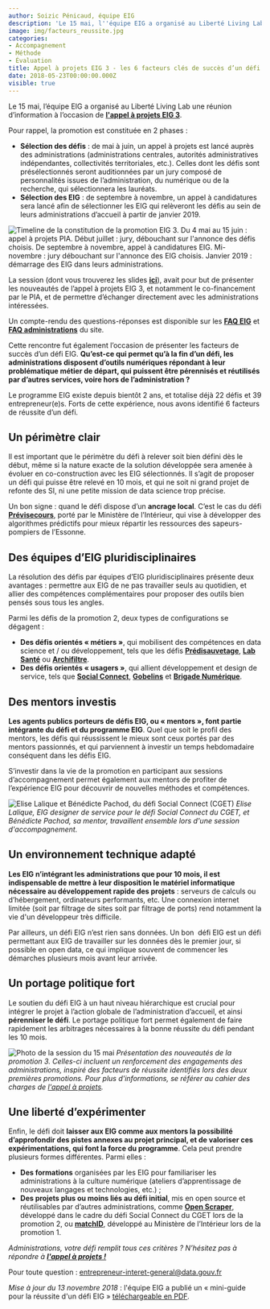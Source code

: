 ```yaml
---
author: Soizic Pénicaud, équipe EIG
description: 'Le 15 mai, l''équipe EIG a organisé au Liberté Living Lab une réunion d''information à l''occasion de l''appel à projets EIG 3. L''occasion d''aborder un sujet crucial : les facteurs de succès d''un défi EIG. Qu’est-ce qui permet qu’à la fin d’un défi, les administrations disposent d’outils numériques répondant à leur problématique métier de départ, qui puissent être pérennisés et réutilisés par d’autres services, voire hors de l’administration ?'
image: img/facteurs_reussite.jpg
categories:
- Accompagnement
- Méthode
- Évaluation
title: Appel à projets EIG 3 - les 6 facteurs clés de succès d’un défi EIG
date: 2018-05-23T00:00:00.000Z
visible: true
---
```


Le 15 mai, l’équipe EIG a organisé au Liberté Living Lab une réunion d’information à l’occasion de [**l'appel à projets EIG 3**](/programme).

Pour rappel, la promotion est constituée en 2 phases :
* **Sélection des défis** : de mai à juin, un appel à projets est lancé auprès des administrations (administrations centrales, autorités administratives indépendantes, collectivités territoriales, etc.). Celles dont les défis sont présélectionnés seront auditionnées par un jury composé de personnalités issues de l’administration, du numérique ou de la recherche, qui sélectionnera les lauréats.
* **Sélection des EIG** : de septembre à novembre, un appel à candidatures sera lancé afin de sélectionner les EIG qui relèveront les défis au sein de leurs administrations d’accueil à partir de janvier 2019.

![Timeline de la constitution de la promotion EIG 3. Du 4 mai au 15 juin : appel à projets PIA. Début juillet : jury, débouchant sur l'annonce des défis choisis. De septembre à novembre, appel à candidatures EIG. Mi-novembre : jury débouchant sur l'annonce des EIG choisis. Janvier 2019 : démarrage des EIG dans leurs administrations.](/img/timeline_eig3.png)

La session (dont vous trouverez les slides [**ici**](https://speakerdeck.com/eigforever/appel-a-projets-eig-3-session-dinformation)), avait pour but de présenter les nouveautés de l’appel à projets EIG 3, et notamment le co-financement par le PIA, et de permettre d’échanger directement avec les administrations intéressées.

Un compte-rendu des questions-réponses est disponible sur les [**FAQ
EIG**](/participer/candidats/faq) et [**FAQ
administrations**](/participer/administrations/faq) du site.

Cette rencontre fut également l’occasion de présenter les facteurs de succès d’un défi EIG. **Qu’est-ce qui permet qu’à la fin d’un défi, les administrations disposent d’outils numériques répondant à leur problématique métier de départ, qui puissent être pérennisés et réutilisés par d’autres services, voire hors de l’administration ?**

Le programme EIG existe depuis bientôt 2 ans, et totalise déjà 22 défis et 39 entrepreneur(e)s. Forts de cette expérience, nous avons identifié 6 facteurs de réussite d’un défi.

## Un périmètre clair

Il est important que le périmètre du défi à relever soit bien défini dès le début, même si la nature exacte de la solution développée sera amenée à évoluer en co-construction avec les EIG sélectionnés. Il s’agit de proposer un défi qui puisse être relevé en 10 mois, et qui ne soit ni grand projet de refonte des SI, ni une petite mission de data science trop précise.

Un bon signe : quand le défi dispose d’un **ancrage local**. C’est le cas du défi [**Prévisecours**](/defis/previsecours/), porté par le Ministère de l’Intérieur, qui vise à développer des algorithmes prédictifs pour mieux répartir les ressources des sapeurs-pompiers de l’Essonne.

## Des équipes d’EIG pluridisciplinaires

La résolution des défis par équipes d’EIG pluridisciplinaires présente deux avantages : permettre aux EIG de ne pas travailler seuls au quotidien, et allier des compétences complémentaires pour proposer des outils bien pensés sous tous les angles. 

Parmi les défis de la promotion 2, deux types de configurations se dégagent :
* **Des défis orientés « métiers »**, qui mobilisent des compétences en data science et / ou développement, tels que les défis [**Prédisauvetage**](/defis/predisauvetage/), [**Lab Santé**](//defis/lab-sante/) ou [**Archifiltre**](/defis/archifiltre/).
* **Des défis orientés « usagers »**, qui allient développement et design de service, tels que [**Social Connect**](/defis/social-connect/), [**Gobelins**](/defis/gobelins/) et [**Brigade Numérique**](/defis/brigade-numerique/).

## Des mentors investis

**Les agents publics porteurs de défis EIG, ou « mentors », font partie intégrante du défi et du programme EIG**. Quel que soit le profil des mentors, les défis qui réussissent le mieux sont ceux portés par des mentors passionnés, et qui parviennent à investir un temps hebdomadaire conséquent dans les défis EIG.

S’investir dans la vie de la promotion en participant aux sessions d’accompagnement permet également aux mentors de profiter de l’expérience EIG pour découvrir de nouvelles méthodes et compétences.

![Elise Lalique et Bénédicte Pachod, du défi Social Connect (CGET)](/img/reussite_2.png)
_Elise Lalique, EIG designer de service pour le défi Social Connect du CGET, et Bénédicte Pachod, sa mentor, travaillent ensemble lors d'une session d'accompagnement._

## Un environnement technique adapté

**Les EIG n’intégrant les administrations que pour 10 mois, il est indispensable de mettre à leur disposition le matériel informatique nécessaire au développement rapide des projets** : serveurs de calculs ou d’hébergement, ordinateurs performants, etc. Une connexion internet limitée (soit par filtrage de sites soit par filtrage de ports) rend notamment la vie d'un développeur très difficile.

Par ailleurs, un défi EIG n’est rien sans données. Un bon  défi EIG est un défi permettant aux EIG de travailler sur les données dès le premier jour, si possible en open data, ce qui implique souvent de commencer les démarches plusieurs mois avant leur arrivée.

## Un portage politique fort

Le soutien du défi EIG à un haut niveau hiérarchique est crucial pour intégrer le projet à l’action globale de l’administration d’accueil, et ainsi **pérenniser le défi**. Le portage politique fort permet également de faire rapidement les arbitrages nécessaires à la bonne réussite du défi pendant les 10 mois.

![Photo de la session du 15 mai](/img/facteurs_reussite.jpg)
_Présentation des nouveautés de la promotion 3. Celles-ci incluent un renforcement des engagements des administrations, inspiré des facteurs de réussite identifiés lors des deux premières promotions. Pour plus d'informations, se référer au cahier des charges de [l'appel à projets](/participer/administrations/)._

## Une liberté d’expérimenter

Enfin, le défi doit **laisser aux EIG comme aux mentors la possibilité d’approfondir des pistes annexes au projet principal, et de valoriser ces expérimentations, qui font la force du programme**. Cela peut prendre plusieurs formes différentes. Parmi elles :
* **Des formations** organisées par les EIG pour familiariser les administrations à la culture numérique (ateliers d’apprentissage de nouveaux langages et technologies, etc.) ;
* **Des projets plus ou moins liés au défi initial**, mis en open source et réutilisables par d’autres administrations, comme [**Open Scraper**](http://www.cis-openscraper.com/), développé dans le cadre du défi Social Connect du CGET lors de la promotion 2, ou [**matchID**](https://matchid-project.github.io/), développé au Ministère de l’Intérieur lors de la promotion 1.

_Administrations, votre défi remplit tous ces critères ? N’hésitez pas à répondre à [**l'appel à projets !**](/participer/administrations/)_

Pour toute question : entrepreneur-interet-general@data.gouv.fr

*Mise à jour du 13 novembre 2018* : l'équipe EIG a publié un
« mini-guide pour la réussite d'un défi EIG » [téléchargeable en PDF](/img/mini-guide-reussite-eig.pdf).
